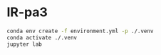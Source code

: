 # IR-pa3
```bash
conda env create -f environment.yml -p ./.venv
conda activate ./.venv
jupyter lab
```
